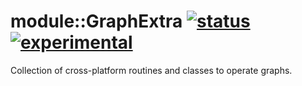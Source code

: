 
# module::GraphExtra [![status](https://github.com/Wandalen/wGraphExtra/actions/workflows/StandardPublish.yml/badge.svg)](https://github.com/Wandalen/wGraphExtra/actions/workflows/StandardPublish.yml) [![experimental](https://img.shields.io/badge/stability-experimental-orange.svg)](https://github.com/emersion/stability-badges#experimental)

Collection of cross-platform routines and classes to operate graphs.

